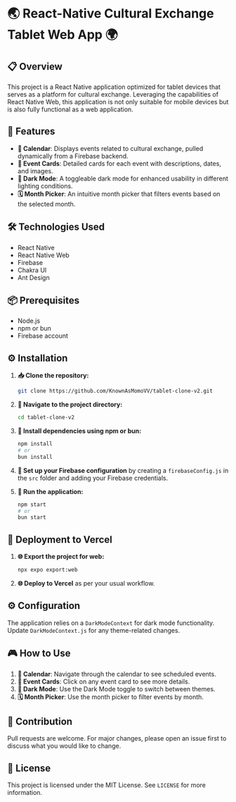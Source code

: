 # 🌏 React-Native Cultural Exchange Tablet Web App 🌍

## 📋 Overview

This project is a React Native application optimized for tablet devices that serves as a platform for cultural exchange. Leveraging the capabilities of React Native Web, this application is not only suitable for mobile devices but is also fully functional as a web application.

## 🌟 Features

- **📅 Calendar**: Displays events related to cultural exchange, pulled dynamically from a Firebase backend.
- **🔖 Event Cards**: Detailed cards for each event with descriptions, dates, and images.
- **🌙 Dark Mode**: A toggleable dark mode for enhanced usability in different lighting conditions.
- **🗓️ Month Picker**: An intuitive month picker that filters events based on the selected month.
  
## 🛠️ Technologies Used

- React Native
- React Native Web
- Firebase
- Chakra UI
- Ant Design

## 📦 Prerequisites

- Node.js
- npm or bun
- Firebase account

## ⚙️ Installation

1. **📥 Clone the repository:**
    ```bash
    git clone https://github.com/KnownAsMomoVV/tablet-clone-v2.git
    ```

2. **📁 Navigate to the project directory:**
    ```bash
    cd tablet-clone-v2
    ```

3. **🔧 Install dependencies using npm or bun:**
    ```bash
    npm install
    # or
    bun install
    ```

4. **🔐 Set up your Firebase configuration** by creating a `firebaseConfig.js` in the `src` folder and adding your Firebase credentials.

5. **🚀 Run the application:**
    ```bash
    npm start
    # or
    bun start
    ```

## 🚀 Deployment to Vercel

1. **🌐 Export the project for web:**
    ```bash
    npx expo export:web
    ```
  
2. **🌐 Deploy to Vercel** as per your usual workflow.

## ⚙️ Configuration

The application relies on a `DarkModeContext` for dark mode functionality. Update `DarkModeContext.js` for any theme-related changes.

## 🎮 How to Use

1. **📅 Calendar**: Navigate through the calendar to see scheduled events.
2. **🔖 Event Cards**: Click on any event card to see more details.
3. **🌙 Dark Mode**: Use the Dark Mode toggle to switch between themes.
4. **🗓️ Month Picker**: Use the month picker to filter events by month.

## 👥 Contribution

Pull requests are welcome. For major changes, please open an issue first to discuss what you would like to change.

## 📜 License

This project is licensed under the MIT License. See `LICENSE` for more information.
